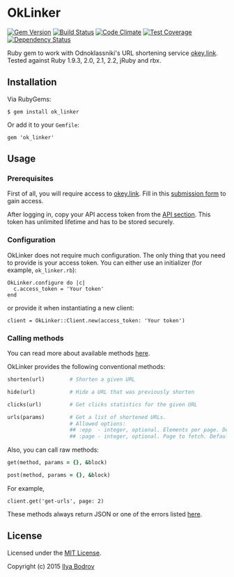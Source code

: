 # OkLinker

[![Gem Version](https://badge.fury.io/rb/ok_linker.svg)](https://badge.fury.io/rb/ok_linker)
[![Build Status](https://travis-ci.org/bodrovis/ok_linker.svg?branch=master)](https://travis-ci.org/bodrovis/ok_linker)
[![Code Climate](https://codeclimate.com/github/bodrovis/ok_linker/badges/gpa.svg)](https://codeclimate.com/github/bodrovis/ok_linker)
[![Test Coverage](https://codeclimate.com/github/bodrovis/ok_linker/badges/coverage.svg)](https://codeclimate.com/github/bodrovis/ok_linker/coverage)
[![Dependency Status](https://gemnasium.com/bodrovis/ok_linker.svg)](https://gemnasium.com/bodrovis/ok_linker)

Ruby gem to work with Odnoklassniki's URL shortening service [okey.link](http://okey.link). Tested against Ruby 1.9.3, 2.0, 2.1, 2.2, jRuby and rbx.

## Installation

Via RubyGems:

    $ gem install ok_linker

Or add it to your `Gemfile`:

    gem 'ok_linker' 

## Usage

### Prerequisites

First of all, you will require access to [okey.link](https://okey.link). Fill in this [submission form](https://okey.link/cabinet/registration)
to gain access.

After logging in, copy your API access token from the [API section](https://okey.link/cabinet/api). This token
has unlimited lifetime and has to be stored securely.

### Configuration

OkLinker does not require much configuration. The only thing that you need to provide is your access token.
You can either use an initializer (for example, `ok_linker.rb`):

    OkLinker.configure do |c|
      c.access_token = 'Your token'
    end

or provide it when instantiating a new client:

    client = OkLinker::Client.new(access_token: 'Your token')

### Calling methods

You can read more about available methods [here](https://okey.link/cabinet/api).

OkLinker provides the following conventional methods:

```ruby
shorten(url)        # Shorten a given URL

hide(url)           # Hide a URL that was previously shorten

clicks(url)         # Get clicks statistics for the given URL

urls(params)        # Get a list of shortened URLs.
                    # Allowed options:
                    ## :epp  - integer, optional. Elements per page. Default is 20.
                    ## :page - integer, optional. Page to fetch. Default is 1.
```

Also, you can call raw methods:

```ruby
get(method, params = {}, &block)

post(method, params = {}, &block)
```

For example,

    client.get('get-urls', page: 2)
    
These methods always return JSON or one of the errors listed [here](https://github.com/bodrovis/ok_linker/blob/master/lib/ok_linker/error.rb#L18).



## License

Licensed under the [MIT License](https://github.com/bodrovis/ok_linker/blob/master/LICENSE).

Copyright (c) 2015 [Ilya Bodrov](http://radiant-wind.com)